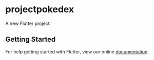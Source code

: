 # projectpokedex

A new Flutter project.

## Getting Started

For help getting started with Flutter, view our online
[documentation](https://flutter.io/).
